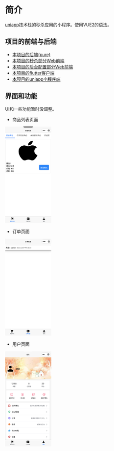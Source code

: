 # 简介
[uniapp](https://uniapp.dcloud.net.cn)技术栈的秒杀应用的小程序。使用VUE2的语法。

## 项目的前端与后端
- [本项目的后端(pure)](https://github.com/weiraneve/seckillcloud-pure)
- [本项目的秒杀部分Web前端](https://github.com/weiraneve/seckill-front)
- [本项目的后台配置部分Web前端](https://github.com/weiraneve/admin-manager)
- [本项目的flutter客户端](https://github.com/weiraneve/seckill-deal)
- [本项目的uniapp小程序端](https://github.com/weiraneve/seckill-mall-miniprogram)

## 界面和功能
UI和一些功能暂时没调整。

- 商品列表页面

<img src="./docs/images/goods_list.png" alt="商品列表页面" width="30%" />

- 订单页面

<img src="./docs/images/order.png" alt="订单页面" width="30%" />


- 用户页面

<img src="./docs/images/user.png" alt="用户页面" width="30%" />
